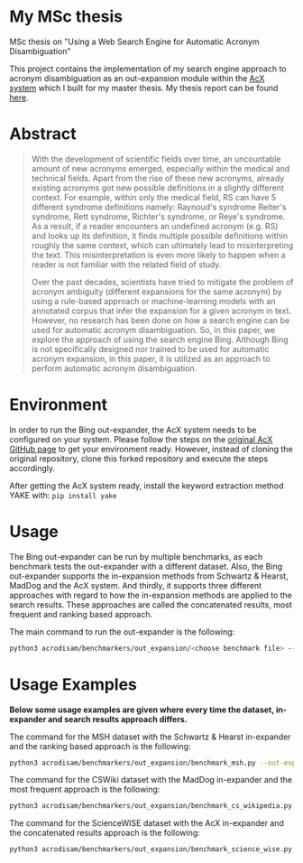 # My MSc thesis
MSc thesis on "Using a Web Search Engine for Automatic Acronym Disambiguation"


This project contains the implementation of my search engine approach to acronym disambiguation as an out-expansion module within the [AcX system](https://github.com/JoaoLMPereira/acx-acronym-expander) which I built for my master thesis. My thesis report can be found [here](https://doi.org/10.13140/RG.2.2.28321.58728).

# Abstract
> With the development of scientific fields over time, an uncountable amount of new acronyms emerged, especially within the medical and technical fields. 
Apart from the rise of these new acronyms, already existing acronyms got new possible definitions in a slightly different context. For example, within only the medical field, RS can have 5 different syndrome definitions namely: Raynoud's syndrome Reiter's syndrome, Rett syndrome, Richter's syndrome, or Reye's syndrome. As a result, if a reader encounters an undefined acronym (e.g. RS) and looks up its definition, it finds multiple possible definitions within roughly the same context, which can ultimately lead to misinterpreting the text. This misinterpretation is even more likely to happen when a reader is not familiar with the related field of study.
> 
> Over the past decades, scientists have tried to mitigate the problem of acronym ambiguity (different expansions for the same acronym) by using a rule-based approach or machine-learning models with an annotated corpus that infer the expansion for a given acronym in text. However, no research has been done on how a search engine can be used for automatic acronym disambiguation. So, in this paper, we explore the approach of using the search engine Bing. Although Bing is not specifically designed nor trained to be used for automatic acronym expansion, in this paper, it is utilized as an approach to perform automatic acronym disambiguation.

# Environment
In order to run the Bing out-expander, the AcX system needs to be configured on your system. Please follow the steps on the [original AcX GitHub page](https://github.com/JoaoLMPereira/acx-acronym-expander) to get your environment ready. However, instead of cloning the original repository, clone this forked repository and execute the steps accordingly.

After getting the AcX system ready, install the keyword extraction method YAKE with: `pip install yake`

# Usage
The Bing out-expander can be run by multiple benchmarks, as each benchmark tests the out-expander with a different dataset. Also, the Bing out-expander supports the in-expansion methods from Schwartz & Hearst, MadDog and the AcX system. And thirdly, it supports three different approaches with regard to how the in-expansion methods are applied to the search results. These approaches are called the concatenated results, most frequent and ranking based approach. 

The main command to run the out-expander is the following:

```sh
python3 acrodisam/benchmarkers/out_expansion/<choose benchmark file> --out-expander bing_search_result --out_expander_args <choose in-expander>,<choose search results approach>
```
# Usage Examples
**Below some usage examples are given where every time the dataset, in-expander and search results approach differs.**

The command for the MSH dataset with the Schwartz & Hearst in-expander and the ranking based approach is the following:

```sh
python3 acrodisam/benchmarkers/out_expansion/benchmark_msh.py --out-expander bing_search_result --out_expander_args sh,ranking_based
```

The command for the CSWiki dataset with the MadDog in-expander and the most frequent approach is the following:

```sh
python3 acrodisam/benchmarkers/out_expansion/benchmark_cs_wikipedia.py --out-expander bing_search_result --out_expander_args maddog,most_frequent
```
The command for the ScienceWISE dataset with the AcX in-expander and the concatenated results approach is the following:

```sh
python3 acrodisam/benchmarkers/out_expansion/benchmark_science_wise.py --out-expander bing_search_result --out_expander_args acx,concatenated_results
```
